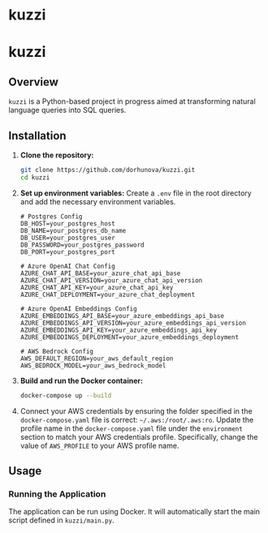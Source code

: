 # kuzzi
# kuzzi

## Overview
`kuzzi` is a Python-based project in progress aimed at transforming natural language queries into SQL queries. 

## Installation

1. **Clone the repository:**
    ```sh
    git clone https://github.com/dorhunova/kuzzi.git
    cd kuzzi
    ```

2. **Set up environment variables:**
    Create a `.env` file in the root directory and add the necessary environment variables.
    ```env
    # Postgres Config
    DB_HOST=your_postgres_host
    DB_NAME=your_postgres_db_name
    DB_USER=your_postgres_user
    DB_PASSWORD=your_postgres_password
    DB_PORT=your_postgres_port

    # Azure OpenAI Chat Config
    AZURE_CHAT_API_BASE=your_azure_chat_api_base
    AZURE_CHAT_API_VERSION=your_azure_chat_api_version
    AZURE_CHAT_API_KEY=your_azure_chat_api_key
    AZURE_CHAT_DEPLOYMENT=your_azure_chat_deployment

    # Azure OpenAI Embeddings Config
    AZURE_EMBEDDINGS_API_BASE=your_azure_embeddings_api_base
    AZURE_EMBEDDINGS_API_VERSION=your_azure_embeddings_api_version
    AZURE_EMBEDDINGS_API_KEY=your_azure_embeddings_api_key
    AZURE_EMBEDDINGS_DEPLOYMENT=your_azure_embeddings_deployment

    # AWS Bedrock Config
    AWS_DEFAULT_REGION=your_aws_default_region
    AWS_BEDROCK_MODEL=your_aws_bedrock_model
    ```

3. **Build and run the Docker container:**
    ```sh
    docker-compose up --build
    ```

4. Connect your AWS credentials by ensuring the folder specified in the `docker-compose.yaml` file is correct: `~/.aws:/root/.aws:ro`. 
   Update the profile name in the `docker-compose.yaml` file under the `environment` section to match your AWS credentials profile. Specifically, change the value of `AWS_PROFILE` to your AWS profile name.

## Usage

### Running the Application
The application can be run using Docker. It will automatically start the main script defined in `kuzzi/main.py`.

